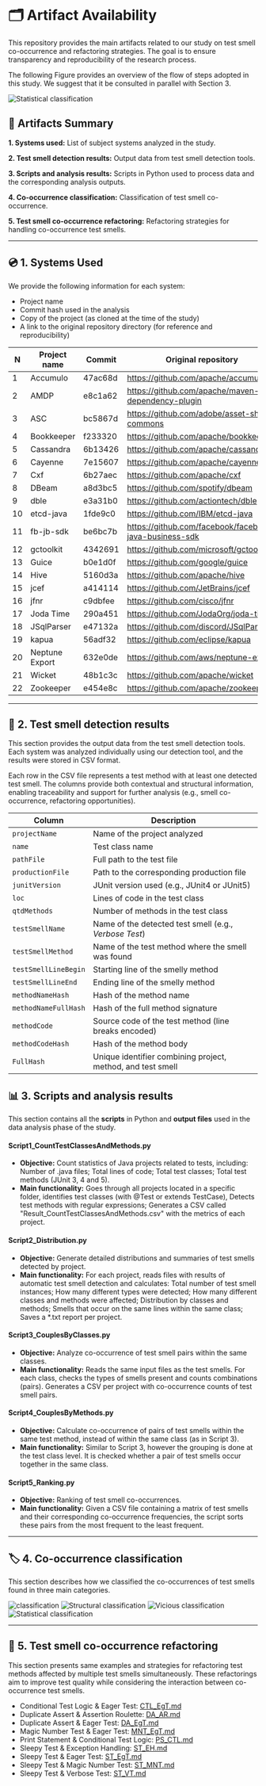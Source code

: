 # 🗂️ Artifact Availability


This repository provides the main artifacts related to our study on test smell co-occurrence and refactoring strategies. The goal is to ensure transparency and reproducibility of the research process.


The following Figure provides an overview of the flow of steps adopted in this study. We suggest that it be consulted in parallel with Section 3.

![Statistical classification](3_scripts_and_analysis_results/Steps.svg "")


## 📁 Artifacts Summary
**1. Systems used:** List of subject systems analyzed in the study.

**2. Test smell detection results:** Output data from test smell detection tools.

**3. Scripts and analysis results:** Scripts in Python used to process data and the corresponding analysis outputs.

**4. Co-occurrence classification:** Classification of test smell co-occurrence.

**5. Test smell co-occurrence refactoring:** Refactoring strategies for handling co-occurrence test smells.

-------------------

## 💿 1. Systems Used

We provide the following information for each system:

- Project name
- Commit hash used in the analysis
- Copy of the project (as cloned at the time of the study)
- A link to the original repository directory (for reference and reproducibility)

| N   | Project name | Commit | Original repository|  Star | Contributors|
| --- | ---          |---     |---                 |---    |---          |
| 1 | Accumulo | 47ac68d | https://github.com/apache/accumulo| 1.1k | 163 |
| 2 | AMDP | e8c1a62 | https://github.com/apache/maven-dependency-plugin | 163 | 77|
| 3 | ASC | bc5867d |  https://github.com/adobe/asset-share-commons| 91 | 41 |
| 4 | Bookkeeper| f233320 | https://github.com/apache/bookkeeper | 2k | 207 |
| 5 | Cassandra | 6b13426 | https://github.com/apache/cassandra | 9.3k| 467 |
| 6 | Cayenne | 7e15607 | https://github.com/apache/cayenne | 333 | 46 |
| 7 | Cxf | 6b27aec | https://github.com/apache/cxf | 887 | 239 |
| 8 | DBeam | a8d3bc5 | https://github.com/spotify/dbeam | 195 | 19 |
| 9 | dble | e3a31b0 | https://github.com/actiontech/dble |  1.1k | 30 | 
| 10 | etcd-java | 1fde9c0 | https://github.com/IBM/etcd-java | 160 | 9 |
| 11 | fb-jb-sdk | be6bc7b | https://github.com/facebook/facebook-java-business-sdk | 432 | 129 |
| 12 | gctoolkit | 4342691 | https://github.com/microsoft/gctoolkit |  1.3k | 33 | 
| 13 | Guice | b0e1d0f | https://github.com/google/guice | 12.7k | 78 |
| 14 | Hive | 5160d3a | https://github.com/apache/hive | 5.8k | 414|
| 15 | jcef | a414114 | https://github.com/JetBrains/jcef | 305 | 32 |
| 16 | jfnr | c9dbfee | https://github.com/cisco/jfnr | 5 | 2 |
| 17 | Joda Time | 290a451 | https://github.com/JodaOrg/joda-time | 5k | 92
| 18 | JSqlParser | e47132a | https://github.com/discord/JSqlParser | 6 | 64 |
| 19 | kapua | 56adf32 | https://github.com/eclipse/kapua | 238 | 35 |
| 20 | Neptune Export | 632e0de | https://github.com/aws/neptune-export | 14 | 11 |
| 21 | Wicket | 48b1c3c | https://github.com/apache/wicket | 768 | 117 |
| 22 | Zookeeper | e454e8c | https://github.com/apache/zookeeper | 12.6k | 246 |


-------------------

## 🐞 2. Test smell detection results
This section provides the output data from the test smell detection tools. 
Each system was analyzed individually using our detection tool, and the results were stored in CSV format.

Each row in the CSV file represents a test method with at least one detected test smell. The columns provide both contextual and structural information, enabling traceability and support for further analysis (e.g., smell co-occurrence, refactoring opportunities).

| Column                | Description                                                                |
|-----------------------|----------------------------------------------------------------------------|
| `projectName`         | Name of the project analyzed                                               |
| `name`                | Test class name                                                            |
| `pathFile`            | Full path to the test file                                                 |
| `productionFile`      | Path to the corresponding production file                                  |
| `junitVersion`        | JUnit version used (e.g., JUnit4 or JUnit5)                                |
| `loc`                 | Lines of code in the test class                                            |
| `qtdMethods`          | Number of methods in the test class                                        |
| `testSmellName`       | Name of the detected test smell (e.g., *Verbose Test*)                     |
| `testSmellMethod`     | Name of the test method where the smell was found                          |
| `testSmellLineBegin`  | Starting line of the smelly method                                         |
| `testSmellLineEnd`    | Ending line of the smelly method                                           |
| `methodNameHash`      | Hash of the method name                                                    |
| `methodNameFullHash`  | Hash of the full method signature                                          |
| `methodCode`          | Source code of the test method (line breaks encoded)                       |
| `methodCodeHash`      | Hash of the method body                                                    |
| `FullHash`            | Unique identifier combining project, method, and test smell                |

## 📊 3. Scripts and analysis results

This section contains all the **scripts** in Python and **output files** used in the data analysis phase of the study.

#### Script1_CountTestClassesAndMethods.py
- **Objective:** Count statistics of Java projects related to tests, including: Number of .java files; Total lines of code; Total test classes; Total test methods (JUnit 3, 4 and 5).
- **Main functionality:** Goes through all projects located in a specific folder, identifies test classes (with @Test or extends TestCase), Detects test methods with regular expressions; Generates a CSV called "Result_CountTestClassesAndMethods.csv" with the metrics of each project.

#### Script2_Distribution.py
- **Objective:** Generate detailed distributions and summaries of test smells detected by project.
- **Main functionality:** For each project, reads files with results of automatic test smell detection and calculates: Total number of test smell instances; How many different types were detected; How many different classes and methods were affected; Distribution by classes and methods; Smells that occur on the same lines within the same class; Saves a *.txt report per project.

#### Script3_CouplesByClasses.py
- **Objective:** Analyze co-occurrence of test smell pairs within the same classes.
- **Main functionality:** Reads the same input files as the test smells. For each class, checks the types of smells present and counts combinations (pairs). Generates a CSV per project with co-occurrence counts of test smell pairs.

#### Script4_CouplesByMethods.py
- **Objective:** Calculate co-occurrence of pairs of test smells within the same test method, instead of within the same class (as in Script 3).
- **Main functionality:** Similar to Script 3, however the grouping is done at the test class level. It is checked whether a pair of test smells occur together in the same class.

#### Script5_Ranking.py
- **Objective:** Ranking of test smell co-occurrences.
- **Main functionality:** Given a CSV file containing a matrix of test smells and their corresponding co-occurrence frequencies, the script sorts these pairs from the most frequent to the least frequent.

-------------------

## 🏷️ 4. Co-occurrence classification

This section describes how we classified the co-occurrences of test smells found in three main categories.

![classification](4_cooccurrence_classification/Classification.svg "")
![Structural classification](4_cooccurrence_classification/Structural.svg "")
![Vicious classification](4_cooccurrence_classification/Vicious.svg "")
![Statistical classification](4_cooccurrence_classification/Statistical.svg "")

-------------------
## 🔧 5. Test smell co-occurrence refactoring 

This section presents same examples and strategies for refactoring test methods affected by multiple test smells simultaneously. These refactorings aim to improve test quality while considering the interaction between co-occurrence test smells.
- Conditional Test Logic & Eager Test: [CTL_EgT.md](5_test_smell_co-occurrence_refactoring/CTL_EgT.md) 
- Duplicate Assert & Assertion Roulette: [DA_AR.md](5_test_smell_co-occurrence_refactoring/DA_AR.md)
- Duplicate Assert & Eager Test: [DA_EgT.md](5_test_smell_co-occurrence_refactoring/DA_EgT.md)
- Magic Number Test & Eager Test: [MNT_EgT.md](5_test_smell_co-occurrence_refactoring/MNT_EgT.md)
- Print Statement & Conditional Test Logic: [PS_CTL.md](5_test_smell_co-occurrence_refactoring/PS_CTL.md)
- Sleepy Test & Exception Handling: [ST_EH.md](5_test_smell_co-occurrence_refactoring/ST_EH.md)
- Sleepy Test & Eager Test: [ST_EgT.md](5_test_smell_co-occurrence_refactoring/ST_EgT.md)
- Sleepy Test & Magic Number Test: [ST_MNT.md](5_test_smell_co-occurrence_refactoring/ST_MNT.md)
- Sleepy Test & Verbose Test: [ST_VT.md](5_test_smell_co-occurrence_refactoring/ST_VT.md)
